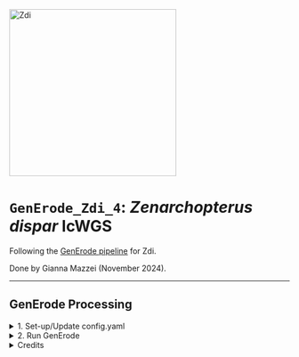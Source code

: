 <img src="https://lifg.australian.museum/Image/9uTxr6do.jpeg?version=full" alt="Zdi" width="300"/>

# `GenErode_Zdi_4`: _Zenarchopterus dispar_ lcWGS

Following the [GenErode pipeline](https://github.com/philippinespire/pire_lcwgs_data_processing/tree/main/scripts/GenErode_Wahab) for Zdi.

Done by Gianna Mazzei (November 2024).

---

## GenErode Processing

<details><summary>1. Set-up/Update config.yaml</summary>

### 1. Set-up/Update config.yam

_**This is the 4th iteration of GenErode directories for Zdi.**_ 

**There is one very minor difference between this folder and [abandoned_GenErode_Zdi_3](https://github.com/philippinespire/pire_zenarchopterus_dispar_lcwgs/tree/main/abandoned_GenErode_Zdi_3) → I forgot to update my path to the updated reference genome in my `config.yaml` file. For more details on how I specifically populated any directories or updated the reference genome, check the readme for the directory linked above.**

I began by making a new GenErode directory and copied over the template folder contents.
```
[hpc-0356@wahab-01 pire_zenarchopterus_dispar_lcwgs]$ mdir GenErode_Zdi_4
[hpc-0356@wahab-01 pire_zenarchopterus_dispar_lcwgs]$ cp -r /home/e1garcia/shotgun_PIRE/pire_lcwgs_data_processing/scripts/GenErode_Wahab/GenErode_templatedir/* /archive/carpenterlab/pire/pire_zenarchopterus_dispar_lcwgs/GenErode_Zdi_4
```
Now, I will copy over previously populated directories and necessary files.
```
[hpc-0356@wahab-01 GenErode_Zdi_4]$ cp -r ../abandoned_GenErode_Zdi_1/historical .
[hpc-0356@wahab-01 GenErode_Zdi_4]$ cp -r ../abandoned_GenErode_Zdi_1/modern .
[hpc-0356@wahab-01 GenErode_Zdi_4]$ cp -r ../abandoned_GenErode_Zdi_3/gerp_outgroups/ .
[hpc-0356@wahab-01 GenErode_Zdi_4]$ cp -r ../abandoned_GenErode_Zdi_3/config/ .
[hpc-0356@wahab-01 GenErode_Zdi_4]$ mkdir reference
[hpc-0356@wahab-01 GenErode_Zdi_4]$ cp -r ../abandoned_GenErode_Zdi_3/reference/reference.genbank.Zdi.20k.fasta .
[hpc-0356@wahab-01 GenErode_Zdi_4]$ cp -r ../abandoned_GenErode_Zdi_3/Zdi_gerp_tree.nwk .
[hpc-0356@wahab-01 GenErode_Zdi_4]$ mkdir mitochondria
```

The only thing I have to update before rerunning GenErode, is the `config.yaml` file to reflect this directory path as well as the new reference genome name
```
[hpc-0356@wahab-01 GenErode_Zdi_4]$ sed -i 's/GenErode_Zdi_3/GenErode_Zdi_4/g' config/config.yaml
[hpc-0356@wahab-01 GenErode_Zdi_4]$ sed -i 's/reference.genbank.Zdi.fasta/reference.genbank.Zdi.20k.fasta/g' config/config.yaml
[hpc-0356@wahab-01 GenErode_Zdi_3]$ cat -n config/config.yaml
# changes are:
    23	ref_path: "/archive/carpenterlab/pire/pire_zenarchopterus_dispar_lcwgs/GenErode_Zdi_4/reference/reference.genbank.Zdi.20k.fasta"
   492	gerp_ref_path: "/archive/carpenterlab/pire/pire_zenarchopterus_dispar_lcwgs/GenErode_Zdi_4/gerp_outgroups"
   501	tree: "/archive/carpenterlab/pire/pire_zenarchopterus_dispar_lcwgs/GenErode_Zdi_4/Zdi_gerp_tree.nwk"

[hpc-0356@wahab-01 GenErode_Zdi_4]$ diff config/config.yaml ../abandoned_GenErode_Zdi_3/config/config.yaml 
23c23
< ref_path: "/archive/carpenterlab/pire/pire_zenarchopterus_dispar_lcwgs/GenErode_Zdi_4/reference/reference.genbank.Zdi.20k.fasta"
---
> ref_path: "/archive/carpenterlab/pire/pire_zenarchopterus_dispar_lcwgs/GenErode_Zdi_3/reference/reference.genbank.Zdi.fasta"
492c492
< gerp_ref_path: "/archive/carpenterlab/pire/pire_zenarchopterus_dispar_lcwgs/GenErode_Zdi_4/gerp_outgroups"
---
> gerp_ref_path: "/archive/carpenterlab/pire/pire_zenarchopterus_dispar_lcwgs/GenErode_Zdi_3/gerp_outgroups"
501c501
< tree: "/archive/carpenterlab/pire/pire_zenarchopterus_dispar_lcwgs/GenErode_Zdi_4/Zdi_gerp_tree.nwk"
---
> tree: "/archive/carpenterlab/pire/pire_zenarchopterus_dispar_lcwgs/GenErode_Zdi_3/Zdi_gerp_tree.nwk"
```
---

</details>

<details><summary>2. Run GenErode</summary>

### 2. Run GenErode

Copy the sbatch script
```
[hpc-0356@wahab-01 GenErode_Zdi_4]$ cp /home/e1garcia/shotgun_PIRE/pire_lcwgs_data_processing/scripts/GenErode_Wahab/run_GenErode.sbatch .
```
Run GenErode:
```
[hpc-0356@wahab-01 GenErode_Zdi_4]$ sbatch run_GenErode.sbatch
```
<ins>**Jobs Log**</ins>
* **3739022** (Nov 19 2024)

---
</details>

<details><summary>Credits</summary>

# Credits

<img src="docs/source/img/logga_viridis2.png" alt="logo" width="25%"/> 

GitHub repository for GenErode, a Snakemake pipeline for the analysis 
of whole-genome sequencing data from historical and modern samples to 
study patterns of genome erosion.

## Documentation

The full pipeline documentation can be found on the [repository wiki](https://github.com/NBISweden/GenErode/wiki).

## Citation

If you've used GenErode to produce results, please cite our paper:

Kutschera VE, Kierczak M, van der Valk T, von Seth J, Dussex N, Lord E, Dehasque M, Stanton DWG, Emami P, Nystedt B, Dalén L, Díez-del-Molino D (2022) GenErode: a bioinformatics pipeline to investigate genome erosion in endangered and extinct species. BMC Bioinformatics 23, 228 https://doi.org/10.1186/s12859-022-04757-0

## Pipeline overview

<img src="docs/source/img/figure_1_generode_pipeline_v7.png" alt="processing" width="75%"/>

Figure 1: Overview of the GenErode pipeline data processing tracks. Input 
and output files formats, dependencies between steps, and main software used
are shown. Optional steps are highlighted in red. 

<img src="docs/source/img/figure_2_generode_pipeline_v7.png" alt="analysis" width="75%"/>

Figure 2: Overview of the GenErode pipeline data analysis tracks and final reports.
Input file formats and main software used are shown.


## Licence information

GenErode pipeline

Copyright (C) 2022  Verena Kutschera

This program is free software: you can redistribute it and/or modify
it under the terms of the GNU General Public License as published by
the Free Software Foundation, either version 3 of the License, or
(at your option) any later version.

This program is distributed in the hope that it will be useful,
but WITHOUT ANY WARRANTY; without even the implied warranty of
MERCHANTABILITY or FITNESS FOR A PARTICULAR PURPOSE.  See the
GNU General Public License for more details.

You should have received a copy of the GNU General Public License
along with this program. If not, see <https://www.gnu.org/licenses/>.


Logo: Jonas Söderberg

</details>
